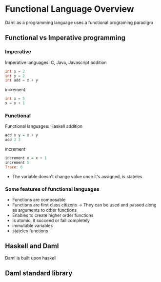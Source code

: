 # Functional Language Overview
Daml as a programming language uses a functional programing paradigm

## Functional vs Imperative programming
### Imperative
Imperative languages: C, Java, Javascript
addition
```java
int x = 2
int y = 2
int add = x + y
```
increment
```java
int x = 5
x = x + 1
```

### Functional
Functional languages: Haskell
addition
```haskell
add x y = x + y
add 2 3
```
increment
```haskell
increment x = x + 1
increment 5
Trace: 6
```
- The variable doesn't change value once it's assigned, is stateles

### Some features of functional languages
- Functions are composable
- Functions are first class citizens -> They can be used and passed along as arguments to other functions
- Enables to create higher order functions
- Is atomic, it succeed or fail completely
- immutable variables
- stateles functions


## Haskell and Daml
Daml is built upon haskell

## Daml standard library